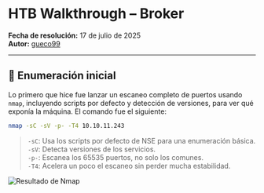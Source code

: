 # HTB Walkthrough – Broker

**Fecha de resolución:** 17 de julio de 2025  
**Autor:** [gueco99](https://github.com/gueco99)

---

## 🔎 Enumeración inicial

Lo primero que hice fue lanzar un escaneo completo de puertos usando `nmap`, incluyendo scripts por defecto y detección de versiones, para ver qué exponía la máquina. El comando fue el siguiente:

```bash
nmap -sC -sV -p- -T4 10.10.11.243
```

> `-sC`: Usa los scripts por defecto de NSE para una enumeración básica.  
> `-sV`: Detecta versiones de los servicios.  
> `-p-`: Escanea los 65535 puertos, no solo los comunes.  
> `-T4`: Acelera un poco el escaneo sin perder mucha estabilidad.

![Resultado de Nmap](../../assets/images/broker/01-nmap.png)
